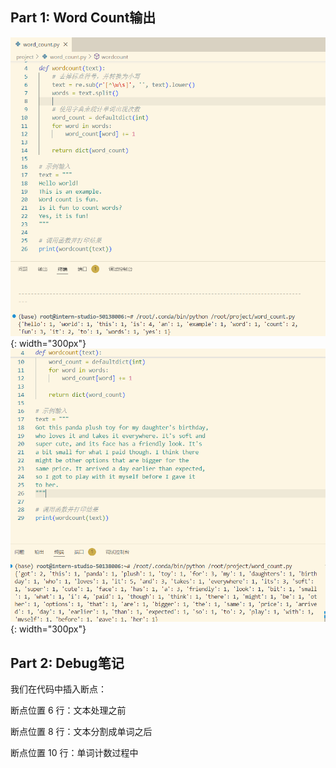 ## Part 1: Word Count输出

![](wordcount1.png){: width="300px"}
![](wordcount2.png){: width="300px"}

## Part 2: Debug笔记

我们在代码中插入断点：

断点位置 6 行：文本处理之前

断点位置 8 行：文本分割成单词之后

断点位置 10 行：单词计数过程中


